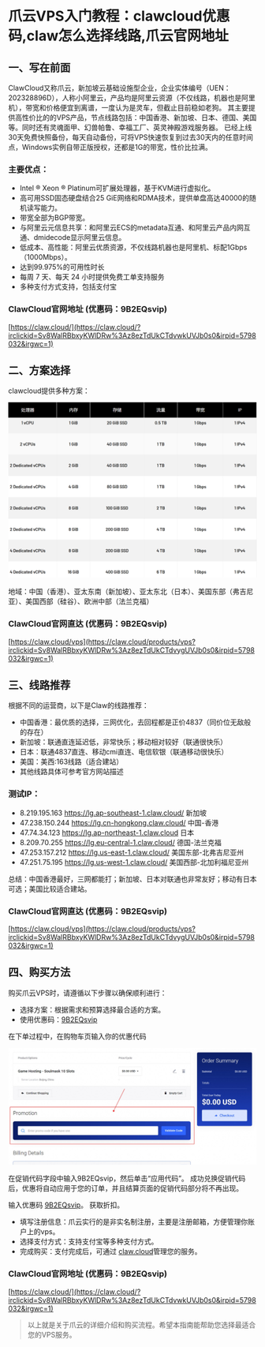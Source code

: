 # 爪云VPS入门教程：clawcloud优惠码,claw怎么选择线路,爪云官网地址

## 一、写在前面

ClawCloud又称爪云，新加坡云基础设施型企业，企业实体编号（UEN：202328896D），人称小阿里云，产品均是阿里云资源（不仅线路，机器也是阿里机），带宽和价格便宜到离谱，一度认为是灵车，但截止目前稳如老狗。
其主要提供高性价比的的VPS产品，节点线路包括：中国香港、新加坡、日本、德国、美国等。同时还有灵魂面甲、幻兽帕鲁、幸福工厂、英灵神殿游戏服务器。
已经上线30天免费快照备份，每天自动备份，可将VPS快速恢复到过去30天内的任意时间点，Windows实例自带正版授权，还都是1G的带宽，性价比拉满。


### 主要优点：
- Intel ® Xeon ® Platinum可扩展处理器，基于KVM进行虚拟化。
- 高可用SSD固态硬盘结合25 GiE网络和RDMA技术，提供单盘高达40000的随机读写能力。
- 带宽全部为BGP带宽。
- 与阿里云元信息共享：和阿里云ECS的metadata互通、和阿里云产品内网互通、dmidecode显示阿里云信息。
- 低成本、高性能：阿里云优质资源，不仅线路机器也是阿里机、标配1Gbps（1000Mbps）。
- 达到99.975%的可用性时长
- 每周 7 天、每天 24 小时提供免费工单支持服务
- 多种支付方式支持，包括支付宝

### ClawCloud官网地址 (优惠码：9B2EQsvip)

[https://claw.cloud/](https://claw.cloud/?irclickid=Sv8WalRBbxyKWlDRw%3Az8ezTdUkCTdvwkUVJb0s0&irpid=5798032&irgwc=1)

## 二、方案选择
clawcloud提供多种方案：

<a href="https://claw.cloud/products/vps?irclickid=Sv8WalRBbxyKWlDRw%3Az8ezTdUkCTdvygUVJb0s0&irpid=5798032&irgwc=1" target="_blank">
  <img src="https://raw.githubusercontent.com/KH9CQ/ClawDiscount/refs/heads/main/img/claw.png" alt="Clawcloud">
</a>

地域：中国（香港）、亚太东南（新加坡）、亚太东北（日本）、美国东部（弗吉尼亚）、美国西部（硅谷）、欧洲中部（法兰克福）

### ClawCloud官网直达 (优惠码：9B2EQsvip)

[https://claw.cloud/vps](https://claw.cloud/products/vps?irclickid=Sv8WalRBbxyKWlDRw%3Az8ezTdUkCTdvygUVJb0s0&irpid=5798032&irgwc=1)


## 三、线路推荐
根据不同的运营商，以下是Claw的线路推荐：

- 中国香港：最优质的选择，三网优化，去回程都是正价4837（同价位无敌般的存在）
- 新加坡：联通直连延迟低，非常快乐；移动相对较好（联通很快乐）
- 日本：联通4837直连、移动cmi直连、电信软银（联通移动很快乐）
- 美国：美西:163线路（适合建站）
- 其他线路具体可参考官方网站描述
### 测试IP：

- 8.219.195.163 https://lg.ap-southeast-1.claw.cloud/ 新加坡
- 47.238.150.244 https://lg.cn-hongkong.claw.cloud/ 中国-香港
- 47.74.34.123 https://lg.ap-northeast-1.claw.cloud 日本
- 8.209.70.255 https://lg.eu-central-1.claw.cloud/ 德国-法兰克福
- 47.253.157.212 https://lg.us-east-1.claw.cloud/ 美国东部-北弗吉尼亚州
- 47.251.75.195 https://lg.us-west-1.claw.cloud/ 美国西部-北加利福尼亚州

总结：中国香港最好，三网都能打；新加坡、日本对联通也非常友好；移动有日本可选；美国比较适合建站。



### ClawCloud官网直达 (优惠码：9B2EQsvip)

[https://claw.cloud/vps](https://claw.cloud/products/vps?irclickid=Sv8WalRBbxyKWlDRw%3Az8ezTdUkCTdvygUVJb0s0&irpid=5798032&irgwc=1)


## 四、购买方法
购买爪云VPS时，请遵循以下步骤以确保顺利进行：

- 选择方案：根据需求和预算选择最合适的方案。
- 使用优惠码：[9B2EQsvip](https://claw.cloud/products/vps?irclickid=Sv8WalRBbxyKWlDRw%3Az8ezTdUkCTdvygUVJb0s0&irpid=5798032&irgwc=1)
  
在下单过程中，在购物车页输入你的优惠代码

<a href="https://claw.cloud/products/vps?irclickid=Sv8WalRBbxyKWlDRw%3Az8ezTdUkCTdvygUVJb0s0&irpid=5798032&irgwc=1" target="_blank">
  <img src="https://raw.githubusercontent.com/KH9CQ/ClawDiscount/refs/heads/main/img/promocode.jpg" alt="Clawcloud">
</a>

在促销代码字段中输入9B2EQsvip，然后单击“应用代码”。
成功兑换促销代码后，优惠将自动应用于您的订单，并且结算页面的促销代码部分将不再出现。



输入优惠码 [9B2EQsvip](https://claw.cloud/products/vps?irclickid=Sv8WalRBbxyKWlDRw%3Az8ezTdUkCTdvygUVJb0s0&irpid=5798032&irgwc=1)。 获取折扣。
- 填写注册信息：爪云实行的是非实名制注册，主要是注册邮箱，方便管理你账户上的vps。
- 选择支付方式：支持支付宝等多种支付方式。
- 完成购买：支付完成后，可通过 [claw.cloud](https://claw.cloud/?irclickid=Sv8WalRBbxyKWlDRw%3Az8ezTdUkCTdvwkUVJb0s0&irpid=5798032&irgwc=1)管理您的服务。

### ClawCloud官网地址 (优惠码：9B2EQsvip)

[https://claw.cloud/](https://claw.cloud/?irclickid=Sv8WalRBbxyKWlDRw%3Az8ezTdUkCTdvwkUVJb0s0&irpid=5798032&irgwc=1)

> 以上就是关于爪云的详细介绍和购买流程。希望本指南能帮助您选择最适合您的VPS服务。
